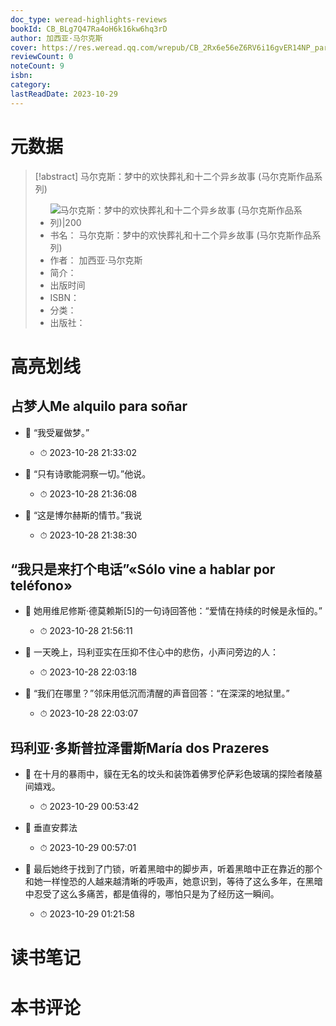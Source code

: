 ```yaml
---
doc_type: weread-highlights-reviews
bookId: CB_BLg7Q47Ra4oH6k16kw6hq3rD
author: 加西亚·马尔克斯
cover: https://res.weread.qq.com/wrepub/CB_2Rx6e56eZ6RV6i16gvER14NP_parsecover
reviewCount: 0
noteCount: 9
isbn: 
category: 
lastReadDate: 2023-10-29
---
```

# 元数据
> [!abstract] 马尔克斯：梦中的欢快葬礼和十二个异乡故事 (马尔克斯作品系列)
> - ![ 马尔克斯：梦中的欢快葬礼和十二个异乡故事 (马尔克斯作品系列)|200](https://res.weread.qq.com/wrepub/CB_2Rx6e56eZ6RV6i16gvER14NP_parsecover)
> - 书名： 马尔克斯：梦中的欢快葬礼和十二个异乡故事 (马尔克斯作品系列)
> - 作者： 加西亚·马尔克斯
> - 简介： 
> - 出版时间 
> - ISBN： 
> - 分类： 
> - 出版社： 

# 高亮划线

## 占梦人Me alquilo para soñar


- 📌 “我受雇做梦。” 
    - ⏱ 2023-10-28 21:33:02 

- 📌 “只有诗歌能洞察一切。”他说。 
    - ⏱ 2023-10-28 21:36:08 

- 📌 “这是博尔赫斯的情节。”我说 
    - ⏱ 2023-10-28 21:38:30 
## “我只是来打个电话”«Sólo vine a hablar por teléfono»


- 📌 她用维尼修斯·德莫赖斯[5]的一句诗回答他：“爱情在持续的时候是永恒的。” 
    - ⏱ 2023-10-28 21:56:11 

- 📌 一天晚上，玛利亚实在压抑不住心中的悲伤，小声问旁边的人： 
    - ⏱ 2023-10-28 22:03:18 

- 📌 “我们在哪里？”邻床用低沉而清醒的声音回答：“在深深的地狱里。” 
    - ⏱ 2023-10-28 22:03:07 
## 玛利亚·多斯普拉泽雷斯María dos Prazeres


- 📌 在十月的暴雨中，貘在无名的坟头和装饰着佛罗伦萨彩色玻璃的探险者陵墓间嬉戏。 
    - ⏱ 2023-10-29 00:53:42 

- 📌 垂直安葬法 
    - ⏱ 2023-10-29 00:57:01 

- 📌 最后她终于找到了门锁，听着黑暗中的脚步声，听着黑暗中正在靠近的那个和她一样惶恐的人越来越清晰的呼吸声，她意识到，等待了这么多年，在黑暗中忍受了这么多痛苦，都是值得的，哪怕只是为了经历这一瞬间。 
    - ⏱ 2023-10-29 01:21:58 
# 读书笔记

# 本书评论
